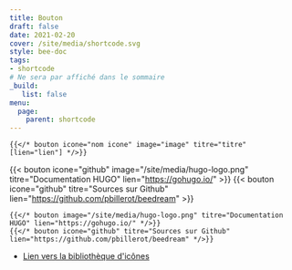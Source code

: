 ```yaml
---
title: Bouton
draft: false 
date: 2021-02-20 
cover: /site/media/shortcode.svg
style: bee-doc
tags:
- shortcode
# Ne sera par affiché dans le sommaire
_build:
   list: false
menu: 
  page:
    parent: shortcode
---
```


```go-html-template
{{</* bouton icone="nom icone" image="image" titre="titre" [lien="lien"] */>}}
```
<!--more-->

{{< bouton icone="github" image="/site/media/hugo-logo.png" titre="Documentation HUGO" lien="https://gohugo.io/" >}}
{{< bouton icone="github" titre="Sources sur Github" lien="https://github.com/pbillerot/beedream" >}}

```go-html-template
{{</* bouton image="/site/media/hugo-logo.png" titre="Documentation HUGO" lien="https://gohugo.io/" */>}}
{{</* bouton icone="github" titre="Sources sur Github" lien="https://github.com/pbillerot/beedream" */>}}
```
- <a href="https://semantic-ui.com/elements/icon.html" target="_blank">Lien vers la bibliothèque d'icônes</a>
